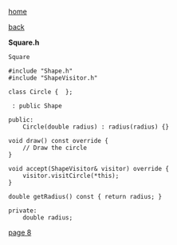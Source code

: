 [home](./page01.md)

[back](./page06.md)

**Square.h**

```
Square
```

```
#include "Shape.h"
#include "ShapeVisitor.h"

class Circle {  };
```

```
 : public Shape
```

```
public:
    Circle(double radius) : radius(radius) {}
```

```
void draw() const override {
    // Draw the circle
}
```


```
void accept(ShapeVisitor& visitor) override {
    visitor.visitCircle(*this);
}
```


```
double getRadius() const { return radius; }
```


```
private:
    double radius;
```



[page 8](./page08.md)
